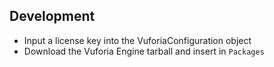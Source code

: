 ## Development

- Input a license key into the VuforiaConfiguration object
- Download the Vuforia Engine tarball and insert in `Packages`
